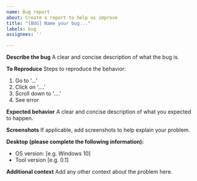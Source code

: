 ```yaml
---
name: Bug report
about: Create a report to help us improve
title: "[BUG] Name your bug..."
labels: bug
assignees: ''

---
```


**Describe the bug**
A clear and concise description of what the bug is.

**To Reproduce**
Steps to reproduce the behavior:
1. Go to '...'
2. Click on '....'
3. Scroll down to '....'
4. See error

**Expected behavior**
A clear and concise description of what you expected to happen.

**Screenshots**
If applicable, add screenshots to help explain your problem.

**Desktop (please complete the following information):**
 - OS version: [e.g. Windows 10]
 - Tool version [e.g. 0.1]

**Additional context**
Add any other context about the problem here.
